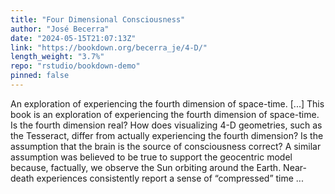 ```yaml
---
title: "Four Dimensional Consciousness"
author: "José Becerra"
date: "2024-05-15T21:07:13Z"
link: "https://bookdown.org/becerra_je/4-D/"
length_weight: "3.7%"
repo: "rstudio/bookdown-demo"
pinned: false
---
```


An exploration of experiencing the fourth dimension of space-time. [...] This book is an exploration of experiencing the fourth dimension of space-time. Is the fourth dimension real? How does visualizing 4-D geometries, such as the Tesseract, differ from actually experiencing the fourth dimension? Is the assumption that the brain is the source of consciousness correct? A similar assumption was believed to be true to support the geocentric model because, factually, we observe the Sun orbiting around the Earth. Near-death experiences consistently report a sense of “compressed” time ...
